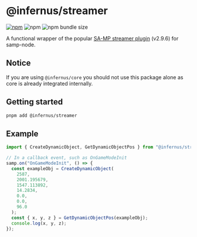 # @infernus/streamer

[![npm](https://img.shields.io/npm/v/@infernus/streamer)](https://www.npmjs.com/package/@infernus/streamer) ![npm](https://img.shields.io/npm/dy/@infernus/streamer) ![npm bundle size](https://img.shields.io/bundlephobia/minzip/@infernus/streamer)

A functional wrapper of the popular [SA-MP streamer plugin](https://github.com/samp-incognito/samp-streamer-plugin) (v2.9.6) for samp-node.

## Notice

If you are using `@infernus/core` you should not use this package alone as core is already integrated internally.

## Getting started

```sh
pnpm add @infernus/streamer
```

## Example

```ts
import { CreateDynamicObject, GetDynamicObjectPos } from "@infernus/streamer";

// In a callback event, such as OnGameModeInit
samp.on("OnGameModeInit", () => {
  const exampleObj = CreateDynamicObject(
    2587,
    2001.195679,
    1547.113892,
    14.2834,
    0.0,
    0.0,
    96.0
  );
  const { x, y, z } = GetDynamicObjectPos(exampleObj);
  console.log(x, y, z);
});
```
